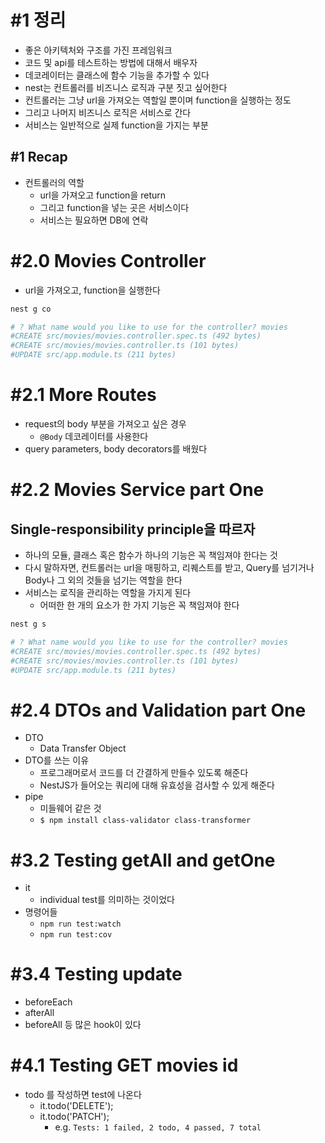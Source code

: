 # #1 정리

- 좋은 아키텍처와 구조를 가진 프레임워크
- 코드 및 api를 테스트하는 방법에 대해서 배우자
- 데코레이터는 클래스에 함수 기능을 추가할 수 있다
- nest는 컨트롤러를 비즈니스 로직과 구분 짓고 싶어한다
- 컨트롤러는 그냥 url을 가져오는 역할일 뿐이며 function을 실행하는 정도
- 그리고 나머지 비즈니스 로직은 서비스로 간다
- 서비스는 일반적으로 실제 function을 가지는 부분

## #1 Recap

- 컨트롤러의 역할
  - url을 가져오고 function을 return
  - 그리고 function을 넣는 곳은 서비스이다
  - 서비스는 필요하면 DB에 연락

# #2.0 Movies Controller

- url을 가져오고, function을 실행한다

```bash
nest g co

# ? What name would you like to use for the controller? movies
#CREATE src/movies/movies.controller.spec.ts (492 bytes)
#CREATE src/movies/movies.controller.ts (101 bytes)
#UPDATE src/app.module.ts (211 bytes)
```

# #2.1 More Routes

- request의 body 부분을 가져오고 싶은 경우
  - `@Body` 데코레이터를 사용한다
- query parameters, body decorators를 배웠다

# #2.2 Movies Service part One

## Single-responsibility principle을 따르자

- 하나의 모듈, 클래스 혹은 함수가 하나의 기능은 꼭 책임져야 한다는 것
- 다시 말하자면, 컨트롤러는 url을 매핑하고, 리퀘스트를 받고, Query를 넘기거나 Body나 그 외의 것들을 넘기는 역할을 한다
- 서비스는 로직을 관리하는 역할을 가지게 된다
  - 어떠한 한 개의 요소가 한 가지 기능은 꼭 책임져야 한다

```bash
nest g s

# ? What name would you like to use for the controller? movies
#CREATE src/movies/movies.controller.spec.ts (492 bytes)
#CREATE src/movies/movies.controller.ts (101 bytes)
#UPDATE src/app.module.ts (211 bytes)
```

# #2.4 DTOs and Validation part One

- DTO
  - Data Transfer Object
- DTO를 쓰는 이유
  - 프로그래머로서 코드를 더 간결하게 만들수 있도록 해준다
  - NestJS가 들어오는 쿼리에 대해 유효성을 검사할 수 있게 해준다
- pipe
  - 미들웨어 같은 것
  - `$ npm install class-validator class-transformer`

# #3.2 Testing getAll and getOne

- it
  - individual test를 의미하는 것이었다
- 명령어들
  - `npm run test:watch`
  - `npm run test:cov`

# #3.4 Testing update

- beforeEach
- afterAll
- beforeAll 등 많은 hook이 있다

# #4.1 Testing GET movies id
- todo 를 작성하면 test에 나온다
  - it.todo('DELETE');
  - it.todo('PATCH');
    - e.g. `Tests: 1 failed, 2 todo, 4 passed, 7 total`
